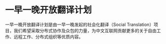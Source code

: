 # 一早一晚开放翻译计划

一早一晚开放翻译计划是由一早一晚发起的社会化翻译（Social Translation）项目，我们希望采取分布式协作及众包的力量，为中文互联网贡献更多的关于自由工作、远程工作、分布式组织等优质内容。